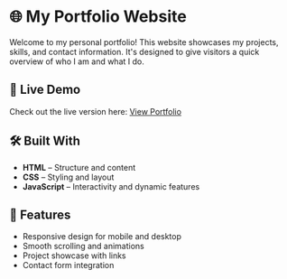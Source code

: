 # 🌐 My Portfolio Website

Welcome to my personal portfolio! This website showcases my projects, skills, and contact information. It's designed to give visitors a quick overview of who I am and what I do.

## 🔗 Live Demo

Check out the live version here: [View Portfolio](https://farhanp-portfolio.netlify.app)

## 🛠️ Built With

- **HTML** – Structure and content
- **CSS** – Styling and layout
- **JavaScript** – Interactivity and dynamic features

## 📸 Features

- Responsive design for mobile and desktop
- Smooth scrolling and animations
- Project showcase with links
- Contact form integration
